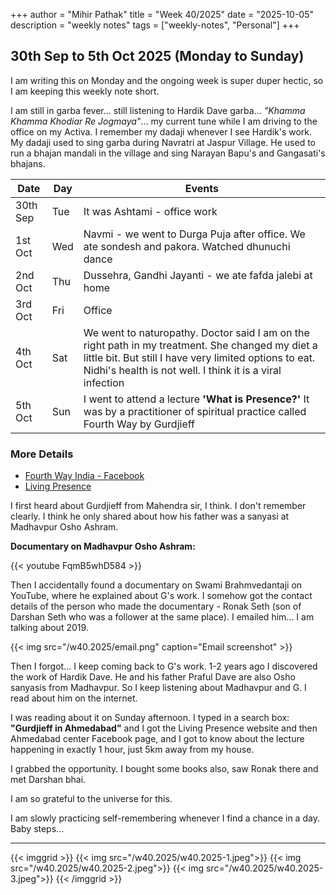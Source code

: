 +++
author = "Mihir Pathak"
title = "Week 40/2025"
date = "2025-10-05"
description = "weekly notes"
tags = ["weekly-notes", "Personal"]
+++

## 30th Sep to 5th Oct 2025 (Monday to Sunday)

I am writing this on Monday and the ongoing week is super duper hectic, so I am keeping this weekly note short.

I am still in garba fever... still listening to Hardik Dave garba... *"Khamma Khamma Khodiar Re Jogmaya"*... my current tune while I am driving to the office on my Activa. I remember my dadaji whenever I see Hardik's work. My dadaji used to sing garba during Navratri at Jaspur Village. He used to run a bhajan mandali in the village and sing Narayan Bapu's and Gangasati's bhajans.

| Date | Day | Events |
|--------|-------|--------|
| 30th Sep | Tue  | It was Ashtami - office work |
| 1st Oct | Wed | Navmi - we went to Durga Puja after office. We ate sondesh and pakora. Watched dhunuchi dance |
| 2nd Oct | Thu | Dussehra, Gandhi Jayanti - we ate fafda jalebi at home |
| 3rd Oct | Fri | Office |
| 4th Oct | Sat | We went to naturopathy. Doctor said I am on the right path in my treatment. She changed my diet a little bit. But still I have very limited options to eat. Nidhi's health is not well. I think it is a viral infection |
| 5th Oct | Sun | I went to attend a lecture **'What is Presence?'** It was by a practitioner of spiritual practice called Fourth Way by Gurdjieff |

### More Details

- [Fourth Way India - Facebook](https://www.facebook.com/fourthwayIndia/)
- [Living Presence](https://livingpresence.com/)

I first heard about Gurdjieff from Mahendra sir, I think. I don't remember clearly. I think he only shared about how his father was a sanyasi at Madhavpur Osho Ashram.

**Documentary on Madhavpur Osho Ashram:**

{{< youtube FqmB5whD584 >}}

Then I accidentally found a documentary on Swami Brahmvedantaji on YouTube, where he explained about G's work. I somehow got the contact details of the person who made the documentary - Ronak Seth (son of Darshan Seth who was a follower at the same place). I emailed him... I am talking about 2019.

{{< img src="/w40.2025/email.png" caption="Email screenshot" >}}

Then I forgot... I keep coming back to G's work. 1-2 years ago I discovered the work of Hardik Dave. He and his father Praful Dave are also Osho sanyasis from Madhavpur. So I keep listening about Madhavpur and G. I read about him on the internet.

I was reading about it on Sunday afternoon. I typed in a search box: **"Gurdjieff in Ahmedabad"** and I got the Living Presence website and then Ahmedabad center Facebook page, and I got to know about the lecture happening in exactly 1 hour, just 5km away from my house.

I grabbed the opportunity. I bought some books also, saw Ronak there and met Darshan bhai.

I am so grateful to the universe for this.

I am slowly practicing self-remembering whenever I find a chance in a day. Baby steps...

---

{{< imggrid >}}
{{< img src="/w40.2025/w40.2025-1.jpeg">}}
{{< img src="/w40.2025/w40.2025-2.jpeg">}}
{{< img src="/w40.2025/w40.2025-3.jpeg">}}
{{< /imggrid >}}